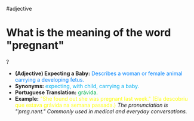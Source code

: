 #adjective

# What is the meaning of the word "pregnant"
?
* **(Adjective) Expecting a Baby:** <span style="color:rgb(0, 132, 255)">Describes a woman or female animal carrying a developing fetus.</span>
* **Synonyms:** <span style="color:rgb(0, 176, 240)">expecting, with child, carrying a baby.</span>
* **Portuguese Translation:** <span style="color:rgb(0, 176, 80)">grávida.</span>
* **Example:** <span style="color:rgb(255, 255, 0)">"She found out she was pregnant last week." (Ela descobriu que estava grávida na semana passada.)</span>
*The pronunciation is "ˈprɛɡ.nənt." Commonly used in medical and everyday conversations.*
<!--SR:!2025-07-23,15,290-->